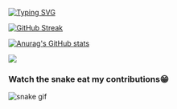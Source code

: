 [![Typing SVG](https://readme-typing-svg.demolab.com/?lines=My+name+is+Brenda+Mwangi;All+about+tech!%20%20%20%20%20%20%20)](https://git.io/typing-svg)

[![GitHub Streak](https://github-readme-streak-stats.herokuapp.com?user=Brenda-Mwangi&theme=tokyonight&border_radius=10&date_format=M%20j%5B%2C%20Y%5D)](https://git.io/streak-stats)

[![Anurag's GitHub stats](https://github-readme-stats.vercel.app/api?username=brenda-mwangi)](https://github.com/anuraghazra/github-readme-stats)

<img src="https://github-readme-stats.vercel.app/api/top-langs/?username=brenda-mwangi"/>

### Watch the snake eat my contributions😁
![snake gif](https://github.com/brenda-mwangi/Brenda-Mwangi/blob/output/github-contribution-grid-snake.svg)
